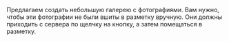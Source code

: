 Предлагаем создать небольшую галерею с фотографиями. 
Вам нужно, чтобы эти фотографии не были вшиты в разметку вручную. 
Они должны приходить с сервера по щелчку на кнопку, а затем помещаться в разметку.
